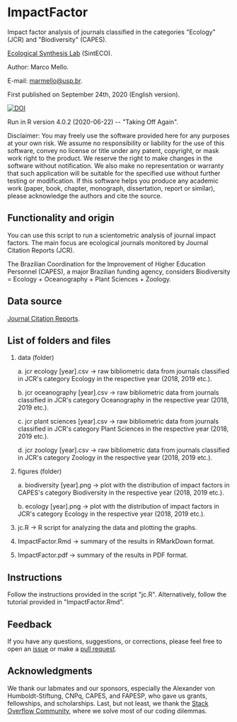 # ImpactFactor

Impact factor analysis of journals classified in the categories "Ecology" (JCR) and "Biodiversity" (CAPES).

[Ecological Synthesis Lab](https://marcomellolab.wordpress.com) (SintECO).

Author: Marco Mello.

E-mail: marmello@usp.br. 

First published on September 24th, 2020 (English version).

[![DOI](https://zenodo.org/badge/DOI/10.5281/zenodo.4106803.svg)](https://doi.org/10.5281/zenodo.4106803)

Run in R version 4.0.2 (2020-06-22) -- "Taking Off Again".

Disclaimer: You may freely use the software provided here for any purposes at your own risk. We assume no responsibility or liability for the use of this software, convey no license or title under any patent, copyright, or mask work right to the product. We reserve the right to make changes in the software without notification. We also make no representation or warranty that such application will be suitable for the specified use without further testing or modification. If this software helps you produce any academic work (paper, book, chapter, monograph, dissertation, report or similar), please acknowledge the authors and cite the source.


## Functionality and origin

You can use this script to run a scientometric analysis of journal impact factors. The main focus are ecological journals monitored by Journal Citation Reports (JCR).

The Brazilian Coordination for the Improvement of Higher Education Personnel (CAPES), a major Brazilian funding agency, considers Biodiversity = Ecology + Oceanography + Plant Sciences + Zoology.


## Data source

[Journal Citation Reports](https://jcr.clarivate.com).


## List of folders and files

1. data (folder)

    a. jcr ecology [year].csv -> raw bibliometric data from journals classified in JCR's category Ecology in the respective year (2018, 2019 etc.).
  
    b. jcr oceanography [year].csv -> raw bibliometric data from journals classified in JCR's category Oceanography in the respective year (2018, 2019 etc.).
  
    c. jcr plant sciences [year].csv -> raw bibliometric data from journals classified in JCR's category Plant Sciences in the respective year (2018, 2019 etc.).
  
    d. jcr zoology [year].csv -> raw bibliometric data from journals classified in JCR's category Zoology in the respective year (2018, 2019 etc.).

2. figures (folder)

    a. biodiversity [year].png -> plot with the distribution of impact factors in CAPES's category Biodiversity in the respective year (2018, 2019 etc.).

    b. ecology [year].png -> plot with the distribution of impact factors in JCR's category Ecology in the respective year (2018, 2019 etc.).

2. jc.R -> R script for analyzing the data and plotting the graphs.

3. ImpactFactor.Rmd -> summary of the results in RMarkDown format.

4. ImpactFactor.pdf -> summary of the results in PDF format.


## Instructions

Follow the instructions provided in the script "jc.R". Alternatively, follow the tutorial provided in "ImpactFactor.Rmd".


## Feedback

If you have any questions, suggestions, or corrections, please feel free to open an [issue](https://github.com/marmello77/ImpactFactor/issues) or make a [pull request](https://github.com/marmello77/ImpactFactor/pulls).


## Acknowledgments

We thank our labmates and our sponsors, especially the Alexander von Humboldt-Stiftung, CNPq, CAPES, and FAPESP, who gave us grants, fellowships, and scholarships. Last, but not least, we thank the [Stack Overflow Community](https://stackoverflow.com), where we solve most of our coding dilemmas. 
